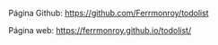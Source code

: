 Página Github: https://github.com/Ferrmonroy/todolist

Página web: https://ferrmonroy.github.io/todolist/
